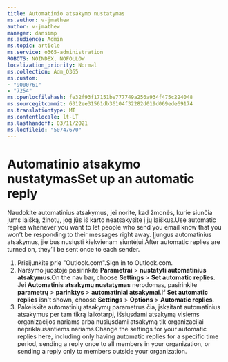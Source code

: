 ```yaml
---
title: Automatinio atsakymo nustatymas
ms.author: v-jmathew
author: v-jmathew
manager: dansimp
ms.audience: Admin
ms.topic: article
ms.service: o365-administration
ROBOTS: NOINDEX, NOFOLLOW
localization_priority: Normal
ms.collection: Adm_O365
ms.custom:
- "9000761"
- "7254"
ms.openlocfilehash: fe32f93f17151be777749a256a934f475c224048
ms.sourcegitcommit: 6312ee31561db36104f32282d019d069ede69174
ms.translationtype: MT
ms.contentlocale: lt-LT
ms.lasthandoff: 03/11/2021
ms.locfileid: "50747670"
---
```

# <a name="set-up-an-automatic-reply"></a><span data-ttu-id="ed846-102">Automatinio atsakymo nustatymas</span><span class="sxs-lookup"><span data-stu-id="ed846-102">Set up an automatic reply</span></span>

<span data-ttu-id="ed846-103">Naudokite automatinius atsakymus, jei norite, kad žmonės, kurie siunčia jums laišką, žinotų, jog jūs iš karto neatsakysite į jų laiškus.</span><span class="sxs-lookup"><span data-stu-id="ed846-103">Use automatic replies whenever you want to let people who send you email know that you won’t be responding to their messages right away.</span></span> <span data-ttu-id="ed846-104">Įjungus automatinius atsakymus, jie bus nusiųsti kiekvienam siuntėjui.</span><span class="sxs-lookup"><span data-stu-id="ed846-104">After automatic replies are turned on, they’ll be sent once to each sender.</span></span>

1. <span data-ttu-id="ed846-105">Prisijunkite prie "Outlook.com".</span><span class="sxs-lookup"><span data-stu-id="ed846-105">Sign in to Outlook.com.</span></span>
2. <span data-ttu-id="ed846-106">Naršymo juostoje pasirinkite **Parametrai**  >  **nustatyti automatinius atsakymus**.</span><span class="sxs-lookup"><span data-stu-id="ed846-106">On the nav bar, choose **Settings** > **Set automatic replies**.</span></span> <span data-ttu-id="ed846-107">Jei **Automatinis atsakymų nustatymas** nerodomas, pasirinkite **parametrų**  >  **parinktys**  >  **automatiniai atsakymai**.</span><span class="sxs-lookup"><span data-stu-id="ed846-107">If **Set automatic replies** isn't shown, choose **Settings** > **Options** > **Automatic replies**.</span></span>
3. <span data-ttu-id="ed846-108">Pakeiskite automatinių atsakymų parametrus čia, įskaitant automatinius atsakymus per tam tikrą laikotarpį, išsiųsdami atsakymą visiems organizacijos nariams arba nusiųsdami atsakymą tik organizacijai nepriklausantiems nariams.</span><span class="sxs-lookup"><span data-stu-id="ed846-108">Change the settings for your automatic replies here, including only having automatic replies for a specific time period, sending a reply once to all members in your organization, or sending a reply only to members outside your organization.</span></span>
